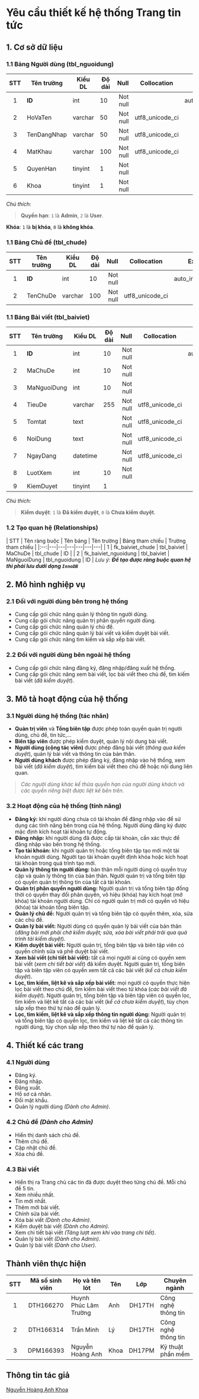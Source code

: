 # Yêu cầu thiết kế hệ thống Trang tin tức
## 1. Cơ sở dữ liệu
### 1.1 Bảng **Người dùng** (tbl_nguoidung)
| STT | Tên trường | Kiểu DL | Độ dài | Null | Collocation | Extra |
|:--:|---|---|---|--:|---|---|
| 1 | __ID__ | int | 10 | Not null |  | auto_increment |
| 2 | HoVaTen | varchar | 50 | Not null | utf8_unicode_ci | |
| 3 | TenDangNhap | varchar | 50 | Not null | utf8_unicode_ci | |
| 4 | MatKhau | varchar | 100 | Not null | utf8_unicode_ci | |
| 5 | QuyenHan | tinyint | 1 | Not null | | |
| 6 | Khoa | tinyint | 1 | Not null | | |

*Chú thích:*
> **Quyền hạn**: `1` là **Admin**, `2` là **User**.

**Khóa**: `1` là **bị khóa**, `0` là **không khóa**.
 
### 1.1 Bảng **Chủ đề** (tbl_chude)
| STT | Tên trường | Kiểu DL | Độ dài | Null | Collocation | Extra |
|:--:|---|---|---|--:|---|---|
| 1 | __ID__ | int | 10 | Not null |  | auto_increment |
| 2 | TenChuDe | varchar | 100 | Not null | utf8_unicode_ci | |

### 1.1 Bảng **Bài viết** (tbl_baiviet)
| STT | Tên trường | Kiểu DL | Độ dài | Null | Collocation | Extra |
|:--:|---|---|---|--:|---|---|
| 1 | __ID__ | int | 10 | Not null |  | auto_increment |
| 2 | MaChuDe | int | 10 | Not null | | |
| 3 | MaNguoiDung | int | 10 | Not null | | |
| 4 | TieuDe | varchar | 255 | Not null | utf8_unicode_ci | |
| 5 | Tomtat | text | | Not null | utf8_unicode_ci | |
| 6 | NoiDung | text | | Not null | utf8_unicode_ci | |
| 7 | NgayDang | datetime | | Not null | utf8_unicode_ci | |
| 8 | LuotXem | int | 10 | Not null | | |
| 9 | KiemDuyet | tinyint | 1 | | | |

*Chú thích:*
> **Kiểm duyệt**: `1` là **Đã kiểm duyệt**, `0` là **Chưa kiểm duyệt**.

### 1.2 Tạo quan hệ (Relationships)
| STT | Tên ràng buộc | Tên bảng | Tên trường | Bảng tham chiếu | Trường tham chiếu |
|:--:|---|---|---|---|---|---|
| 1 | fk_baiviet_chude | tbl_baiviet | MaChuDe | tbl_chude | ID |
| 2 | fk_baiviet_nguoidung | tbl_baiviet | MaNguoiDung | tbl_nguoidung | ID |
*Lưu ý: __Để tạo được ràng buộc quan hệ thì phải lưu dưới dạng `InnoDB`__*

## 2. Mô hình nghiệp vụ
### 2.1 Đối với người dùng bên trong hệ thống
* Cung cấp gói chức năng quản lý thông tin người dùng.
* Cung cấp gói chức năng quản trị phân quyền người dùng.
* Cung cấp gói chức năng quản lý chủ đề.
* Cung cấp gói chức năng quản lý bài viết và kiểm duyệt bài viết.
* Cung cấp gói chức năng tìm kiếm và sắp xếp bài viết.
### 2.2 Đối với người dùng bên ngoài hệ thống
* Cung cấp gói chức năng đăng ký, đăng nhập/đăng xuất hệ thống.
* Cung cấp gói chức năng xem bài viết, lọc bài viết theo chủ đề, tìm kiếm bài viết (*đã kiểm duyệt*).
## 3. Mô tả hoạt động của hệ thống
### 3.1 Người dùng hệ thống (tác nhân)
* **Quản trị viên** và **Tổng biên tập** được phép toàn quyền quản trị người dùng, chủ đề, tin tức,...
* **Biên tập viên** được phép kiểm duyệt, quản lý nội dung bài viết.
* **Người dùng (cộng tác viên)** được phép đăng bài viết (*thông qua kiểm duyệt*), quản lý bài viết và thông tin của bản thân.
* **Người dùng khách** được phép đăng ký, đăng nhập vào hệ thống, xem bài viết (*đã kiểm duyệt*), tìm kiếm bài viết theo chủ đề hoặc nội dung liên quan.

> *Các người dùng khác kế thừa quyền hạn của người dùng khách và các quyền riêng biệt được liệt kê bên trên.*

### 3.2 Hoạt động của hệ thống (tính năng)
* **Đăng ký:** khi người dùng chưa có tài khoản để đăng nhập vào để sử dụng các tính năng bên trong của hệ thống. Người dùng đăng ký được mặc định kích hoạt tài khoản tự động.
* **Đăng nhập:** khi người dùng đã được cấp tài khoản, cần xác thực để đăng nhập vào bên trong hệ thống.
* **Tạo tài khoản:** khi người quản trị hoặc tổng biên tập tạo mới một tài khoản người dùng. Người tạo tài khoản quyết định khóa hoặc kích hoạt tài khoản trong quá trình tạo mới.
* **Quản lý thông tin người dùng:** bản thân mỗi người dùng có quyền truy cập và quản lý thông tin của bản thân. Người quản trị và tổng biên tập có quyền quản trị thông tin của tất cả tài khoản.
* **Quản trị phân quyền người dùng:** Người quản trị và tổng biên tập đồng thời có quyền thay đổi phân quyền, vô hiệu (khóa) hay kích hoạt (mở khóa) tài khoản người dùng. Chỉ có người quản trị mới có quyền vô hiệu (khóa) tài khoản tổng biên tập.
* **Quản lý chủ đề:** Người quản trị và tổng biên tập có quyền thêm, xóa, sửa các chủ đề.
* **Quản lý bài viết:** Người dùng có quyền quản lý bài viết của bản thân (*đăng bài mới phải chờ kiểm duyệt; sửa, xóa bài viết phải trải qua quá trình tái kiểm duyệt*).
* **Kiểm duyệt bài viết:** Người quản trị, tổng biên tập và biên tập viên có quyền chỉnh sửa và phê duyệt bài viết.
* **Xem bài viết (chi tiết bài viết):** tất cả mọi người ai cũng có quyền xem bài viết (*xem chi tiết bài viết*) đã kiểm duyệt. Người quản trị, tổng biên tập và biên tập viên có quyền xem tất cả các bài viết (*kể cả chưa kiểm duyệt*).
* **Lọc, tìm kiếm, liệt kê và sắp xếp bài viết:** mọi người có quyền thực hiện lọc bài viết theo chủ đề, tìm kiếm bài viết theo từ khóa (*các bài viết đã kiểm duyệt*). Người quản trị, tổng biên tập và biên tập viên có quyền lọc, tìm kiếm và liệt kê tất cả các bài viết (*kể cả chưa kiểm duyệt*), tùy chọn sắp xếp theo thứ tự nào để quản lý.
* **Lọc, tìm kiếm, liệt kê và sắp xếp thông tin người dùng:** Người quản trị và tổng biên tập có quyền lọc, tìm kiếm và liệt kê tất cả các thông tin người dùng, tùy chọn sắp xếp theo thứ tự nào để quản lý.

## 4. Thiết kế các trang
### 4.1 Người dùng
* Đăng ký.
* Đăng nhập.
* Đăng xuất.
* Hồ sơ cá nhân.
* Đổi mật khẩu.
* Quản lý người dùng *(Dành cho Admin)*.

### 4.2 Chủ đề *(Dành cho Admin)*
*	Hiển thị danh sách chủ đề.
*	Thêm chủ đề.
*	Cập nhật chủ đề.
*	Xóa chủ đề.

### 4.3 Bài viết
*	Hiển thị ra Trang chủ các tin đã được duyệt theo từng chủ đề. Mỗi chủ đề 5 tin.
*	Xem nhiều nhất.
*	Tin mới nhất.
*	Thêm mới bài viết.
*	Chỉnh sửa bài viết.
*	Xóa bài viết *(Dành cho Admin)*.
*	Kiểm duyệt bài viết *(Dành cho Admin)*.
*	Xem chi tiết bài viết *(Tăng lượt xem khi vào trang chi tiết)*.
*	Quản lý bài viết *(Dành cho Admin)*.
*	Quản lý bài viết *(Dành cho User)*.

## Thành viên thực hiện
| STT | Mã số sinh viên | Họ và tên lót | Tên | Lớp | Chuyên ngành |
|:--:|:--:|---|--|:--:|---|
| 1 | DTH166270 | Huynh Phúc Lâm Trường | Anh | DH17TH | Công nghệ thông tin |
| 2 | DTH166314 | Trần Minh | Lý | DH17TH | Công nghệ thông tin |
| 3 | DPM166393 | Nguyễn Hoàng Anh | Khoa | DH17PM | Kỹ thuật phần mềm |

## Thông tin tác giả

[Nguyễn Hoàng Anh Khoa](https://www.facebook.com/nguyenhoanganhkhoacntt)
